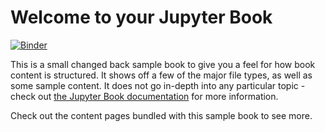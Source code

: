 # Welcome to your Jupyter Book

[![Binder](https://mybinder.org/badge_logo.svg)](https://mybinder.org/v2/gh/janwinsemius/het_woonrekenboek/gh-pages?urlpath=tree)

This is a small changed back sample book to give you a feel for how book content is
structured.
It shows off a few of the major file types, as well as some sample content.
It does not go in-depth into any particular topic - check out [the Jupyter Book documentation](https://jupyterbook.org) for more information.

Check out the content pages bundled with this sample book to see more.

```{tableofcontents}
```